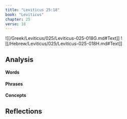```yaml
---
title: "Leviticus 25:18"
book: "Leviticus"
chapter: 25
verse: 18
---
```

![[/Greek/Leviticus/025/Leviticus-025-018G.md#Text]]
![[/Hebrew/Leviticus/025/Leviticus-025-018H.md#Text]]

## Analysis

#### Words

#### Phrases

#### Concepts

## Reflections
